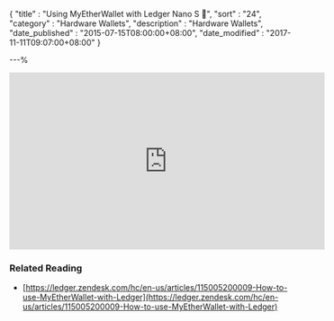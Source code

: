{
"title"       : "Using MyEtherWallet with Ledger Nano S 🎥",
"sort"        : "24",
"category"    : "Hardware Wallets",
"description" : "Hardware Wallets",
"date_published" : "2015-07-15T08:00:00+08:00",
"date_modified"  : "2017-11-11T09:07:00+08:00"
}

---%



<div class="video__wrapper">
<iframe width="560" height="315" src="https://www.youtube.com/embed/97LDwY0cxr4" frameborder="0" allowfullscreen></iframe>
</div>


### Related Reading

- [https://ledger.zendesk.com/hc/en-us/articles/115005200009-How-to-use-MyEtherWallet-with-Ledger](https://ledger.zendesk.com/hc/en-us/articles/115005200009-How-to-use-MyEtherWallet-with-Ledger)

